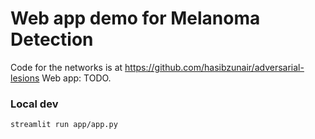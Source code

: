 # Web app demo for Melanoma Detection

Code for the networks is at https://github.com/hasibzunair/adversarial-lesions
Web app: TODO.

### Local dev

```
streamlit run app/app.py
```